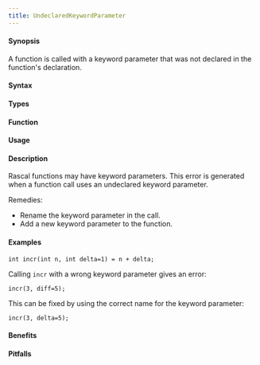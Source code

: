 ```yaml
---
title: UndeclaredKeywordParameter
---
```


#### Synopsis

A function is called with a keyword parameter that was not declared in the function's declaration.

#### Syntax

#### Types

#### Function
       
#### Usage

#### Description

Rascal functions may have keyword parameters. This error is generated when a function call uses an undeclared keyword parameter.

Remedies:

*  Rename the keyword parameter in the call.
*  Add a new keyword parameter to the function.

#### Examples

```rascal-shell
int incr(int n, int delta=1) = n + delta;
```
Calling `incr` with a wrong keyword parameter gives an error:
```rascal-shell,continue,error
incr(3, diff=5);
```
This can be fixed by using the correct name for the keyword parameter:
```rascal-shell,continue
incr(3, delta=5);
```

#### Benefits

#### Pitfalls

